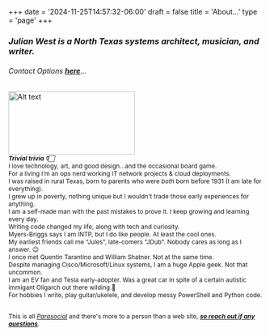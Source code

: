 +++
date = '2024-11-25T14:57:32-06:00'
draft = false
title = 'About...'
type = 'page'
+++
  <style type="text/css">
        .e-mail:before {
            content: attr(data-website) "\0040" attr(data-user);
            unicode-bidi: bidi-override;
            direction: rtl;
        }
    </style>

### _Julian West is a North Texas systems architect, musician, and writer._

###### Contact Options <b><i><a href="http://julianwest.me/Blog/contact">here</a></b></i>...

<img src="https://julianwest.me/Blog/posts/images/julian-about.jpeg" alt="Alt text" width="250" height="125">

<div style="font-size: 12px;">
<b><i>Trivial trivia 👇🏻</b></i> <br />
I love technology, art, and good design...and the occasional board game.<br />
For a living I’m an ops nerd working IT network projects & cloud deployments.<br />   
I was raised in rural Texas, born to parents who were <i>both</i> born before 1931 (I am late for everything).<br />
I grew up in poverty, nothing unique but I wouldn't trade those early experiences for anything.<br />
I am a self-made man with the past mistakes to prove it. I keep growing and learning every day.<br />      
Writing code changed my life, along with tech and curiosity.<br />   
Myers-Briggs says I am INTP, but I do like people. At least the cool ones.<br />   
My earliest friends call me “Jules”, late-comers "JDub".  Nobody cares as long as I answer. 😉<br />
I once met Quentin Tarantino and William Shatner. Not at the same time.<br />
Despite managing Cisco/Microsoft/Linux systems, I am a huge Apple geek. Not that uncommon.<br />   
I am an EV fan and Tesla early-adopter. Was a great car in spite of a certain autistic immigant Oligarch out there wilding.&#129335;<br />   
For hobbies I write, play guitar/ukelele, and develop messy PowerShell and Python code. <br /><br />

This is all <i><a href="https://en.wikipedia.org/wiki/Parasocial_interaction">Parasocial</a></i> and there's more to a person than a web site, <a href ="https://julianwest.me/Blog/contact/"><i><b>so reach out if any questions</a></i></b>.
</div>